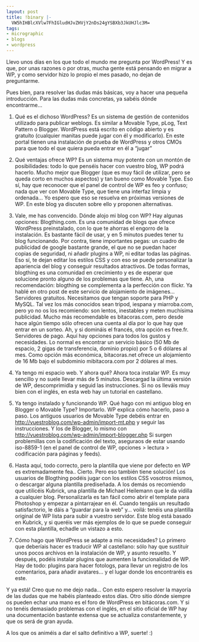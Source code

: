 ```yaml
---
layout: post
title: !binary |-
  VW5hIHBlcXVlw7FhIGludHJvZHVjY2nDs24gYSBXb3JkUHJlc3M=
tags:
- micrographic
- blogs
- wordpress
---
```

Llevo unos días en los que todo el mundo me pregunta por WordPress! Y es que, por unas razones o por otras, mucha gente está pensando en migrar a WP, y como servidor hizo lo propio el mes pasado, no dejan de preguntarme.

Pues bien, para resolver las dudas más básicas, voy a hacer una pequeña introducción. Para las dudas más concretas, ya sabéis dónde encontrarme…

1. Qué es el dichoso WordPress? 
Es un sistema de gestión de contenidos utilizado para publicar weblogs. Es similar a Movable Type, pLog, Text Pattern o Blogger. WordPress está escrito en código abierto y es gratuíto (cualquier manitas puede jugar con él y modificarlo).
En este portal tienen una instalación de prueba de WordPress y otros CMOs para que todo el que quiera pueda entrar en él a “jugar”

2. Qué ventajas ofrece WP?
Es un sistema muy potente con un montón de posibilidades: todo lo que penséis hacer con vuestro blog, WP podrá hacerlo. Mucho mejor que Blogger (que es muy fácil de utilizar, pero se queda corto en muchos aspectos) y tan bueno como Movable Type. Eso sí, hay que reconocer que el panel de control de WP es feo y confuso; nada que ver con Movable Type, que tiene una interfaz limpia y ordenada… Yo espero que eso se resuelva en próximas versiones de WP. En este blog ya discuten sobre ello y proponen alternativas.

3. Vale, me has convencido. Dónde alojo mi blog con WP?
Hay algunas opciones:
Blogthing.com. Es una comunidad de blogs que ofrece WordPress preinstalado, con lo que te ahorras el engorro de la instalación. Es bastante fácil de usar, y en 5 minutos puedes tener tu blog funcionando. Por contra, tiene importantes pegas: un cuadro de publicidad de google bastante grande, el que no se puedan hacer copias de seguridad, ni añadir plugins a WP, ni editar todas las páginas. Eso sí, te dejan editar los estilos CSS y con eso se puede personalizar la apariencia del blog y conseguir resultados atractivos. De todas formas, blogthing es una comunidad en crecimiento y es de esperar que solucione pronto alguno de los problemas que tiene. Ah, una recomendación: blogthing se complementa a la perfección con flickr. Ya hablé en otro post de este servicio de alojamiento de imágenes…
Servidores gratuitos. Necesitamos que tengan soporte para PHP y MySQL. Tal vez los más conocidos sean tripod, iespana y miarroba.com, pero yo no os los recomiendo: son lentos, inestables y meten muchísima publicidad. Mucho más recomendable es bitacoras.com, pero desde hace algún tiempo sólo ofrecen una cuenta al día por lo que hay que entrar en un sorteo. Ah, y si domináis el francés, otra opción es free.fr.
Servidores de pago. Aquí hay opciones para todos los gustos y necesidades. Lo normal es encontrar un servicio básico (50 Mb de espacio, 2 gigas de transferencia, dominio propio) por 5 o 6 dólares al mes. Como opción más económica, bitacoras.net ofrece un alojamiento de 16 Mb bajo el subdominio mibitacora.com por 2 dólares al mes.

4. Ya tengo mi espacio web. Y ahora qué?
Ahora toca instalar WP. Es muy sencillo y no suele llevar más de 5 minutos. Descargad la última versión de WP, descomprimidla y seguid las instrucciones. Si no os lleváis muy bien con el inglés, en esta web hay un tutorial en castellano.

5. Ya tengo instalado y funcionando WP. Qué hago con mi antiguo blog en Blogger o Movable Type?
Importarlo. WP explica cómo hacerlo, paso a paso. Los antiguos usuarios de Movable Type debéis entrar en http://vuestroblog.com/wp-admin/import-mt.php y seguir las instrucciones. Y los de Blogger, lo mismo con http://vuestroblog.com/wp-admin/import-blogger.php 
Si surgen problemillas con la codificación del texto, aseguraos de estar usando iso-8859-1 (en el panel de control de WP, opciones > lectura > codificación para páginas y feeds).

6. Hasta aquí, todo correcto, pero la plantilla que viene por defecto en WP es extremadamente fea..
Cierto. Pero eso también tiene solución! Los usuarios de Blogthing podéis jugar con los estilos CSS vosotros mismos, o descargar alguna plantilla prediseñada. A los demás os recomiendo que utilicéis Kubrick, una plantilla de Michael Heilemann que le da vidilla a cualquier blog. Personalizarla es tan fácil como abrir el template para Photoshop y empezar a pintarrajear en él. Cuando tengáis un resultado satisfactorio, le dáis a “guardar para la web” y… voilá: tenéis una plantilla original de WP lista para subir a vuestro servidor. Este blog está basado en Kubrick, y si queréis ver más ejemplos de lo que se puede conseguir con esta plantilla, echadle un vistazo a esto.

7. Cómo hago que WordPress se adapte a mis necesidades?
Lo primero que deberíais hacer es traducir WP al castellano: sólo hay que sustituir unos pocos archivos en la instalación de WP, y asunto resuelto. Y después, podéis instalar plugins que aumenten la funcionalidad de WP. Hay de todo: plugins para hacer fotologs, para llevar un registro de los comentarios, para añadir avatares… y el lugar donde los encontraréis es este.

Y ya está! Creo que no me dejo nada… Con esto espero resolver la mayoría de las dudas que me habéis planteado estos días. Otro sitio dónde siempre os pueden echar una mano es el foro de WordPress en bitácoras.com. Y si no tenéis demasiado problemas con el inglés, en el sitio oficial de WP hay una documentación bastante extensa que se actualiza constantemente, y que os será de gran ayuda.

A los que os animéis a dar el salto definitivo a WP, suerte! :)
